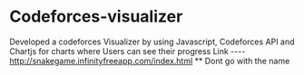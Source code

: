 # Codeforces-visualizer
Developed a codeforces Visualizer by using Javascript, Codeforces API and Chartjs for charts where Users can see their progress
Link ---- http://snakegame.infinityfreeapp.com/index.html
** Dont go with the name
